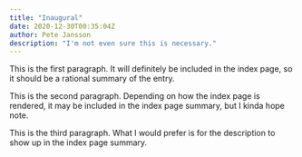 ```yaml
---
title: "Inaugural"
date: 2020-12-30T00:35:04Z
author: Pete Jansson
description: "I'm not even sure this is necessary."
---
```


This is the first paragraph. It will definitely be included in the index page, so it should be a rational summary of the entry.

This is the second paragraph. Depending on how the index page is rendered, it may be included in the index page summary, but I kinda hope note.

This is the third paragraph. What I would prefer is for the description to show up in the index page summary.

